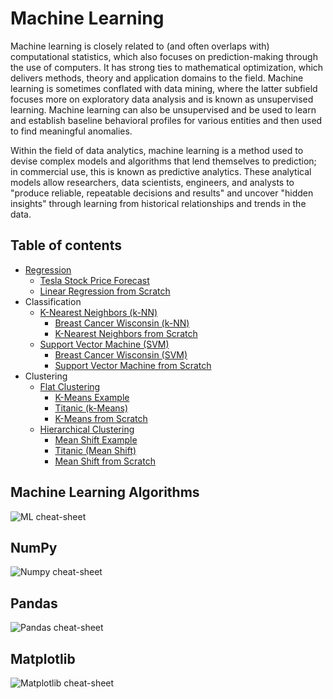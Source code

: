 # Machine Learning  

Machine learning is closely related to (and often overlaps with) computational statistics, which also focuses on prediction-making through the use of computers. It has strong ties to mathematical optimization, which delivers methods, theory and application domains to the field. Machine learning is sometimes conflated with data mining, where the latter subfield focuses more on exploratory data analysis and is known as unsupervised learning. Machine learning can also be unsupervised and be used to learn and establish baseline behavioral profiles for various entities and then used to find meaningful anomalies.

Within the field of data analytics, machine learning is a method used to devise complex models and algorithms that lend themselves to prediction; in commercial use, this is known as predictive analytics. These analytical models allow researchers, data scientists, engineers, and analysts to "produce reliable, repeatable decisions and results" and uncover "hidden insights" through learning from historical relationships and trends in the data.

## Table of contents
* [Regression](Regression)
   * [Tesla Stock Price Forecast](Regression/Tesla-Stock-Price-Forecast.ipynb)
   * [Linear Regression from Scratch](Regression/Linear-Regression-From-Scratch.ipynb)
* Classification  
   * [K-Nearest Neighbors (k-NN)](Classification/K-Nearest%20Neighbors)
        * [Breast Cancer Wisconsin (k-NN)](Classification/K-Nearest%20Neighbors/Breast-Cancer-Wisconsin-KNN.ipynb)
        * [K-Nearest Neighbors from Scratch](Classification/K-Nearest%20Neighbors/KNN-From-Scratch.ipynb)
   * [Support Vector Machine (SVM)](Classification/Support%20Vector%20Machine)
        * [Breast Cancer Wisconsin (SVM)](Classification/Support%20Vector%20Machine/Breast-Cancer-Wisconsin-SVM.ipynb)  
        * [Support Vector Machine from Scratch](Classification/Support%20Vector%20Machine/SVM-From-Scratch.ipynb)
* Clustering  
   * [Flat Clustering](Clustering/Flat%20Clustering)
        * [K-Means Example](Clustering/Flat%20Clustering/K-Means-Example.ipynb)
        * [Titanic (k-Means)](Clustering/Flat%20Clustering/Titanic-K-Means.ipynb)  
        * [K-Means from Scratch](Clustering/Flat%20Clustering/K-Means-From-Scratch.ipynb)  
   * [Hierarchical Clustering](Clustering/Hierarchical%20Clustering)
        * [Mean Shift Example](Clustering/Hierarchical%20Clustering/Mean-Shift-Example.ipynb)
        * [Titanic (Mean Shift)](Clustering/Hierarchical%20Clustering/Titanic-Mean-Shift.ipynb)
        * [Mean Shift from Scratch](Clustering/Hierarchical%20Clustering/Mean-Shift-From-Scratch.ipynb)
    
## Machine Learning Algorithms
![ML cheat-sheet](http://scikit-learn.org/stable/_static/ml_map.png "ML cheat-sheet")

## NumPy
![Numpy cheat-sheet](http://datacamp-community.s3.amazonaws.com/6f6529e8-6ac5-4753-a891-60bfe7465934 "Numpy cheat-sheet")

## Pandas
![Pandas cheat-sheet](http://www.mercuryminds.com/wp-content/uploads/2017/07/1-2RJpJMci8ysUbrFOCzPKAw.png "Pandas cheat-sheet")

## Matplotlib
![Matplotlib cheat-sheet](https://cdn-images-1.medium.com/max/2000/1*ykxp7OpgBXbRRHgjzSkeCA.png "Matplotlib cheat-sheet")
